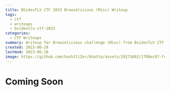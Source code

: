```yaml
---
title: BSidesTLV CTF 2023 Browselicious (Misc) Writeup
tags:
  - ctf
  - writeups
  - bsidestlv-ctf-2023
categories:
  - CTF Writeups
summary: Writeup for Browselicious challenge (Misc) from BsidesTLV CTF 2023
created: 2023-06-28
lastmod: 2023-06-28
image: https://github.com/hash3liZer/khatta/assets/29171692/1788ec87-fc59-49a7-a035-ec767504fb3d 
---
```


# Coming Soon
